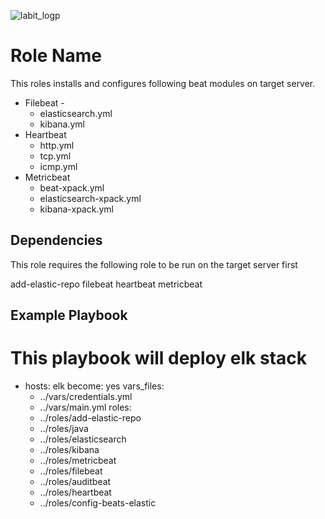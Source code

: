  ![labit_logp](artifacts/images/labit_logo.gif)

Role Name
=========

This roles installs and configures following beat modules on target server. 

 - Filebeat - 
    - elasticsearch.yml
    - kibana.yml
 - Heartbeat
   - http.yml
   - tcp.yml
   - icmp.yml
 - Metricbeat
   - beat-xpack.yml
   - elasticsearch-xpack.yml
   - kibana-xpack.yml


Dependencies
------------

This role requires the following role to be run on the target server first

add-elastic-repo
filebeat
heartbeat
metricbeat


Example Playbook
----------------


# This playbook  will deploy elk stack
- hosts: elk
  become: yes
  vars_files: 
  - ../vars/credentials.yml
  - ../vars/main.yml
  roles:
  - ../roles/add-elastic-repo
  - ../roles/java
  - ../roles/elasticsearch
  - ../roles/kibana
  - ../roles/metricbeat
  - ../roles/filebeat
  - ../roles/auditbeat
  - ../roles/heartbeat
  - ../roles/config-beats-elastic
